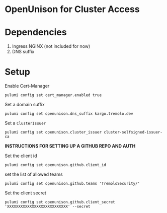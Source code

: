 # OpenUnison for Cluster Access

# Dependencies

1. Ingress NGINX (not included for now)
2. DNS suffix

# Setup

Enable Cert-Manager

```
pulumi config set cert_manager.enabled true
```

Set a domain suffix

```
pulumi config set openunison.dns_suffix kargo.tremolo.dev
```

Set a `ClusterIssuer`

```
pulumi config set openunison.cluster_issuer cluster-selfsigned-issuer-ca
```

**INSTRUCTIONS FOR SETTING UP A GITHUB REPO AND AUTH**

Set the client id

```
pulumi config set openunison.github.client_id
```

set the list of allowed teams

```
pulumi config set openunison.github.teams 'TremoloSecurity/'
```

Set the client secret

```
pulumi config set openunison.github.client_secret 'XXXXXXXXXXXXXXXXXXXXXXXXXXX' --secret
```
